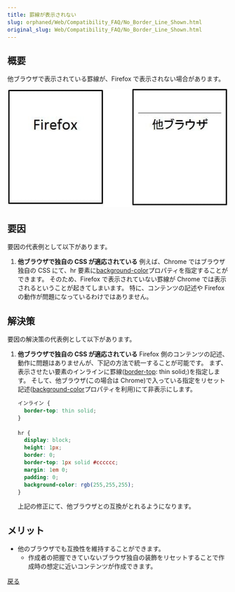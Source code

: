 ```yaml
---
title: 罫線が表示されない
slug: orphaned/Web/Compatibility_FAQ/No_Border_Line_Shown.html
original_slug: Web/Compatibility_FAQ/No_Border_Line_Shown.html
---
```


## 概要

他ブラウザで表示されている罫線が、Firefox で表示されない場合があります。

![](0302.jpg)

## 要因

要因の代表例として以下があります。

1. **他ブラウザで独自の CSS が適応されている**
    例えば、Chrome ではブラウザ独自の CSS にて、hr 要素に[background-color](/ja/docs/Web/CSS/background-color)プロパティを指定することができます。
    そのため、Firefox で表示されていない罫線が Chrome では表示されるということが起きてしまいます。
    特に、コンテンツの記述や Firefox の動作が問題になっているわけではありません。

## 解決策

要因の解決策の代表例として以下があります。

1. **他ブラウザで独自の CSS が適応されている**
    Firefox 側のコンテンツの記述、動作に問題はありませんが、下記の方法で統一することが可能です。
    まず、表示させたい要素のインラインに罫線([border-top](/ja/docs/Web/CSS/border-top): thin solid;)を指定します。
    そして、他ブラウザ(この場合は Chrome)で入っている指定をリセット記述([background-color](/ja/docs/Web/CSS/background-color)プロパティを利用)にて非表示にします。

    ```css
    インライン {
      border-top: thin solid;
    }

    hr {
      display: block;
      height: 1px;
      border: 0;
      border-top: 1px solid #cccccc;
      margin: 1em 0;
      padding: 0;
      background-color: rgb(255,255,255);
    }
    ```

    上記の修正にて、他ブラウザとの互換がとれるようになります。

## メリット

- 他のブラウザでも互換性を維持することができます。
  - 作成者の把握できていないブラウザ独自の装飾をリセットすることで作成時の想定に近いコンテンツが作成できます。

[戻る](/ja/docs/Web/Compatibility_FAQ)
